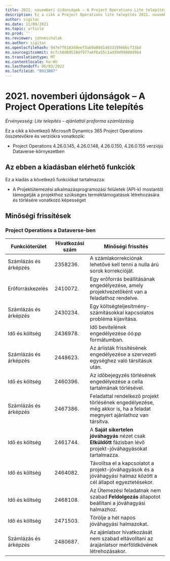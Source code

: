 ```yaml
---
title: 2021. novemberi újdonságok – A Project Operations Lite telepítés
description: Ez a cikk a Project Operations lite telepítés 2021. novemberi kiadásában elérhető minőségi frissítésekkel kapcsolatban nyújt tájékoztatást.
author: sigitac
ms.date: 11/09/2021
ms.topic: article
ms.prod: ''
ms.reviewer: johnmichalak
ms.author: sigitac
ms.openlocfilehash: 947e7f6183ddeef3ab9a88d140331956bbcf23bd
ms.sourcegitcommit: 6cfc50d89528df977a8f6a55c1ad39d99800d9b4
ms.translationtype: MT
ms.contentlocale: hu-HU
ms.lasthandoff: 06/03/2022
ms.locfileid: "8913807"
---
```

# <a name="whats-new-november-2021---project-operations-lite-deployment"></a>2021. novemberi újdonságok – A Project Operations Lite telepítés

_Érvényesség: Lite telepítés – ajánlattól proforma számlázásig_

Ez a cikk a következő Microsoft Dynamics 365 Project Operations összetevőkre és verziókra vonatkozik:

- Project Operations 4.26.0.145, 4.26.0.148, 4.26.0.150, 4.26.0.155 verziójú Dataverse-környezetben
  
## <a name="features-included-in-this-release"></a>Az ebben a kiadásban elérhető funkciók

Ez a kiadás a következő funkciókat tartalmazza:

- A Projektütemezési alkalmazásprogramozási felületek (API-k) mostantól támogatják a projekthoz szükséges terméktámogatások létrehozására és törlésére vonatkozó képességet

## <a name="quality-updates"></a>Minőségi frissítések

### <a name="project-operations-in-dataverse"></a>Project Operations a Dataverse-ben

| Funkcióterület | Hivatkozási szám | Minőségi frissítés |
| --- | --- | --- |
| Számlázás és árképzés | 2358236. | A számlakorrekciónak lehetővé kell tenni a nulla árú sorok korrekcióját. |
| Erőforráskezelés | 2410072. | Egy erőforrás beállításának engedélyezése, amely projektvezetőként van a feladathoz rendelve. |
| Számlázás és árképzés | 2430234. | Egy költségteljesítmény-számításokkal kapcsolatos probléma kijavítása. |
| Idő és költség | 2436978. | Idő bevitelének engedélyezése óó:pp formátumban. |
| Számlázás és árképzés | 2448623. | Az árlisták frissítésének engedélyezése a szervezeti egységhez való társításuk után. |
| Idő és költség | 2460396. | Az időbejegyzés törlésének engedélyezése a cella tartalmának törlésével. |
| Számlázás és árképzés | 2467386. | Feladattal rendelkező projekt törlésének engedélyezése, még akkor is, ha a feladat megnyert ajánlathoz van társítva. |
| Idő és költség | 2461744. | A **Saját sikertelen jóváhagyás** nézet csak **Elküldött** fázisban lévő projekt-jóváhagyásokat tartalmazza. |
| Idő és költség | 2464082. | Távolítsa el a kapcsolatot a projekt-jóváhagyások és a jóváhagyási halmaz között a cél állapot egyeztetésekor. |
| Idő és költség | 2468108. | Az Ütemezési feladatnak nem szabad **Feldolgozás** állapotot beállítani a jóváhagyási halmazhoz. |
| Idő és költség | 2471503. | Törölje a hét napos jóváhagyási halmazokat. |
| Számlázás és árképzés | 2480687. | Az ajánlatsor hivatkozását nem szabad eltávolítani az árajánlatsor mérföldkövének létrehozásakor. |
